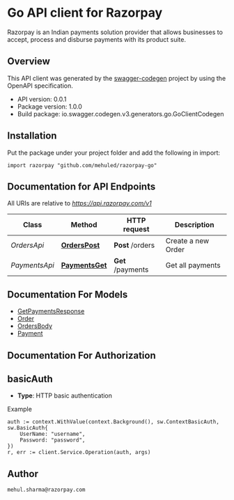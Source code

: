 # Go API client for Razorpay

Razorpay is an Indian payments solution provider that allows businesses to accept, process and disburse payments with its product suite. 

## Overview
This API client was generated by the [swagger-codegen](https://github.com/swagger-api/swagger-codegen) project by using the OpenAPI specification.

- API version: 0.0.1
- Package version: 1.0.0
- Build package: io.swagger.codegen.v3.generators.go.GoClientCodegen

## Installation
Put the package under your project folder and add the following in import:
```golang
import razorpay "github.com/mehuled/razorpay-go"
```

## Documentation for API Endpoints

All URIs are relative to *https://api.razorpay.com/v1*

Class | Method | HTTP request | Description
------------ | ------------- | ------------- | -------------
*OrdersApi* | [**OrdersPost**](docs/OrdersApi.md#orderspost) | **Post** /orders | Create a new Order
*PaymentsApi* | [**PaymentsGet**](docs/PaymentsApi.md#paymentsget) | **Get** /payments | Get all payments

## Documentation For Models

 - [GetPaymentsResponse](docs/GetPaymentsResponse.md)
 - [Order](docs/Order.md)
 - [OrdersBody](docs/OrdersBody.md)
 - [Payment](docs/Payment.md)

## Documentation For Authorization

## basicAuth
- **Type**: HTTP basic authentication

Example
```golang
auth := context.WithValue(context.Background(), sw.ContextBasicAuth, sw.BasicAuth{
	UserName: "username",
	Password: "password",
})
r, err := client.Service.Operation(auth, args)
```

## Author

`mehul.sharma@razorpay.com`


